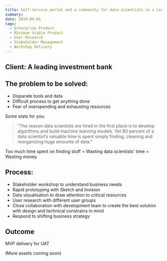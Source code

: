```yaml
---
title: Self-service portal and a community for data scientists in a leading investment bank
summary: 
date: 2019-04-01
tags:
  - Enterprise Product
  - Minimum Viable Product 
  - User Research
  - Stakeholder Management
  - Workshop Delivery
---
```


## Client: A leading investment bank

## The problem to be solved:
- Disparate tools and data
- Difficult process to get anything done
- Fear of overspending and exhausting resources

Some stats for you: 
> "The reason data scientists are hired in the first place is to develop algorithms and build machine learning models. Yet 80 percent of a data scientist’s valuable time is spent simply finding, cleaning and reorganizing huge amounts of data."

Too much time spent on finding stuff = Wasting data scientists' time = Wasting money


## Process:
- Stakeholder workshop to understand business needs
- Rapid prototyping with Sketch and Invision
- Data visualisation to draw attention to critical resources
- User research with different user groups
- Close collaboration with development team to create the best solution with design and technical constrains in mind
- Respond to shifting business strategy

## Outcome
MVP delivery for UAT

(More assets coming soon)